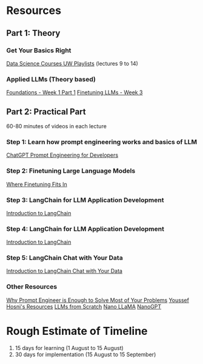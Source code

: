 # Resources

## Part 1: Theory

### Get Your Basics Right
[Data Science Courses UW Playlists](https://www.youtube.com/@DataScienceCoursesUW/playlists) (lectures 9 to 14)

### Applied LLMs (Theory based)
[Foundations - Week 1 Part 1](https://github.com/aishwaryanr/awesome-generative-ai-guide/blob/main/free_courses/Applied_LLMs_Mastery_2024/week1_part1_foundations.md)
[Finetuning LLMs - Week 3](https://github.com/aishwaryanr/awesome-generative-ai-guide/blob/main/free_courses/Applied_LLMs_Mastery_2024/week3_finetuning_llms.md)

## Part 2: Practical Part
60-80 minutes of videos in each lecture

### Step 1: Learn how prompt engineering works and basics of LLM
[ChatGPT Prompt Engineering for Developers](https://www.deeplearning.ai/short-courses/chatgpt-prompt-engineering-for-developers/)

### Step 2: Finetuning Large Language Models
[Where Finetuning Fits In](https://learn.deeplearning.ai/courses/finetuning-large-language-models/lesson/3/where-finetuning-fits-in)

### Step 3: LangChain for LLM Application Development
[Introduction to LangChain](https://learn.deeplearning.ai/courses/langchain/lesson/1/introduction)

### Step 4: LangChain for LLM Application Development
[Introduction to LangChain](https://learn.deeplearning.ai/courses/langchain/lesson/1/introduction)

### Step 5: LangChain Chat with Your Data
[Introduction to LangChain Chat with Your Data](https://learn.deeplearning.ai/courses/langchain-chat-with-your-data/lesson/1/introduction)

### Other Resources
[Why Prompt Engineer is Enough to Solve Most of Your Problems](https://github.com/Shubhamsaboo/awesome-llm-apps)
[Youssef Hosni's Resources](https://youssefhosni.gumroad.com/l/qigmtg)
[LLMs from Scratch](https://github.com/rasbt/LLMs-from-scratch)
[Nano LLaMA](https://github.com/karpathy/nano-llama31)
[NanoGPT](https://github.com/karpathy/nanoGPT)

# Rough Estimate of Timeline

1. 15 days for learning (1 August to 15 August)
2. 30 days for implementation (15 August to 15 September)
